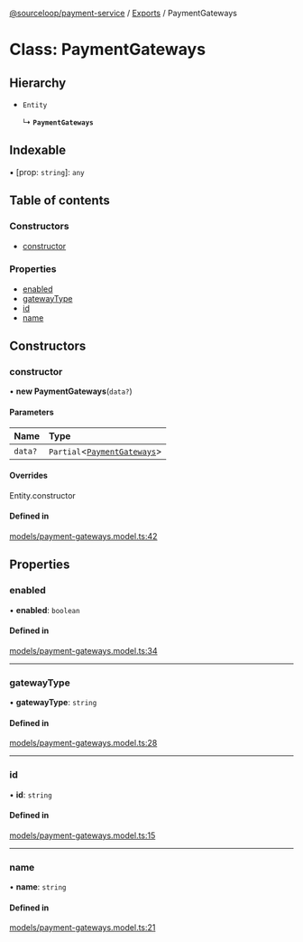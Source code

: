 [@sourceloop/payment-service](../README.md) / [Exports](../modules.md) / PaymentGateways

# Class: PaymentGateways

## Hierarchy

- `Entity`

  ↳ **`PaymentGateways`**

## Indexable

▪ [prop: `string`]: `any`

## Table of contents

### Constructors

- [constructor](PaymentGateways.md#constructor)

### Properties

- [enabled](PaymentGateways.md#enabled)
- [gatewayType](PaymentGateways.md#gatewaytype)
- [id](PaymentGateways.md#id)
- [name](PaymentGateways.md#name)

## Constructors

### constructor

• **new PaymentGateways**(`data?`)

#### Parameters

| Name | Type |
| :------ | :------ |
| `data?` | `Partial`<[`PaymentGateways`](PaymentGateways.md)\> |

#### Overrides

Entity.constructor

#### Defined in

[models/payment-gateways.model.ts:42](https://github.com/sourcefuse/loopback4-microservice-catalog/blob/68ec38a2a/services/payment-service/src/models/payment-gateways.model.ts#L42)

## Properties

### enabled

• **enabled**: `boolean`

#### Defined in

[models/payment-gateways.model.ts:34](https://github.com/sourcefuse/loopback4-microservice-catalog/blob/68ec38a2a/services/payment-service/src/models/payment-gateways.model.ts#L34)

___

### gatewayType

• **gatewayType**: `string`

#### Defined in

[models/payment-gateways.model.ts:28](https://github.com/sourcefuse/loopback4-microservice-catalog/blob/68ec38a2a/services/payment-service/src/models/payment-gateways.model.ts#L28)

___

### id

• **id**: `string`

#### Defined in

[models/payment-gateways.model.ts:15](https://github.com/sourcefuse/loopback4-microservice-catalog/blob/68ec38a2a/services/payment-service/src/models/payment-gateways.model.ts#L15)

___

### name

• **name**: `string`

#### Defined in

[models/payment-gateways.model.ts:21](https://github.com/sourcefuse/loopback4-microservice-catalog/blob/68ec38a2a/services/payment-service/src/models/payment-gateways.model.ts#L21)
